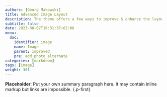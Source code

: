 ```yaml
---
authors: [Georg Makowski]
title: Advanced Image Layout
description: The theme offers a few ways to improve & enhance the layout of the image element
subtitle: false
date: 2023-08-07T16:31:37+02:00 
menu:
  doc:
    identifier: image 
    name: Image
    parent: improved
    pre: add_photo_alternate
categories: [markdown]
tags: [image]
weight: 301
---
```


**Placeholder**: Put your own summary paragraph here. It may contain inline markup but links are impossible.
{.p-first}
<!--more-->
